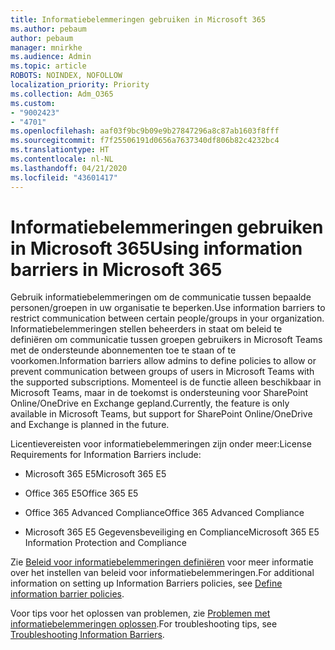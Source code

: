 ```yaml
---
title: Informatiebelemmeringen gebruiken in Microsoft 365
ms.author: pebaum
author: pebaum
manager: mnirkhe
ms.audience: Admin
ms.topic: article
ROBOTS: NOINDEX, NOFOLLOW
localization_priority: Priority
ms.collection: Adm_O365
ms.custom:
- "9002423"
- "4701"
ms.openlocfilehash: aaf03f9bc9b09e9b27847296a8c87ab1603f8fff
ms.sourcegitcommit: f7f25506191d0656a7637340df806b82c4232bc4
ms.translationtype: HT
ms.contentlocale: nl-NL
ms.lasthandoff: 04/21/2020
ms.locfileid: "43601417"
---
```

# <a name="using-information-barriers-in-microsoft-365"></a><span data-ttu-id="8ea35-102">Informatiebelemmeringen gebruiken in Microsoft 365</span><span class="sxs-lookup"><span data-stu-id="8ea35-102">Using information barriers in Microsoft 365</span></span>

<span data-ttu-id="8ea35-103">Gebruik informatiebelemmeringen om de communicatie tussen bepaalde personen/groepen in uw organisatie te beperken.</span><span class="sxs-lookup"><span data-stu-id="8ea35-103">Use information barriers to restrict communication between certain people/groups in your organization.</span></span> <span data-ttu-id="8ea35-104">Informatiebelemmeringen stellen beheerders in staat om beleid te definiëren om communicatie tussen groepen gebruikers in Microsoft Teams met de ondersteunde abonnementen toe te staan of te voorkomen.</span><span class="sxs-lookup"><span data-stu-id="8ea35-104">Information barriers allow admins to define policies to allow or prevent communication between groups of users in Microsoft Teams with the supported subscriptions.</span></span>  <span data-ttu-id="8ea35-105">Momenteel is de functie alleen beschikbaar in Microsoft Teams, maar in de toekomst is ondersteuning voor SharePoint Online/OneDrive en Exchange gepland.</span><span class="sxs-lookup"><span data-stu-id="8ea35-105">Currently, the feature is only available in Microsoft Teams, but support for SharePoint Online/OneDrive and Exchange is planned in the future.</span></span>

<span data-ttu-id="8ea35-106">Licentievereisten voor informatiebelemmeringen zijn onder meer:</span><span class="sxs-lookup"><span data-stu-id="8ea35-106">License Requirements for Information Barriers include:</span></span>

- <span data-ttu-id="8ea35-107">Microsoft 365 E5</span><span class="sxs-lookup"><span data-stu-id="8ea35-107">Microsoft 365 E5</span></span>

- <span data-ttu-id="8ea35-108">Office 365 E5</span><span class="sxs-lookup"><span data-stu-id="8ea35-108">Office 365 E5</span></span>

- <span data-ttu-id="8ea35-109">Office 365 Advanced Compliance</span><span class="sxs-lookup"><span data-stu-id="8ea35-109">Office 365 Advanced Compliance</span></span>

- <span data-ttu-id="8ea35-110">Microsoft 365 E5 Gegevensbeveiliging en Compliance</span><span class="sxs-lookup"><span data-stu-id="8ea35-110">Microsoft 365 E5 Information Protection and Compliance</span></span>

<span data-ttu-id="8ea35-111">Zie [Beleid voor informatiebelemmeringen definiëren](https://docs.microsoft.com/microsoft-365/compliance/information-barriers-policies) voor meer informatie over het instellen van beleid voor informatiebelemmeringen.</span><span class="sxs-lookup"><span data-stu-id="8ea35-111">For additional information on setting up Information Barriers policies, see [Define information barrier policies](https://docs.microsoft.com/microsoft-365/compliance/information-barriers-policies).</span></span>

<span data-ttu-id="8ea35-112">Voor tips voor het oplossen van problemen, zie [Problemen met informatiebelemmeringen oplossen](https://docs.microsoft.com/microsoft-365/compliance/information-barriers-troubleshooting).</span><span class="sxs-lookup"><span data-stu-id="8ea35-112">For troubleshooting tips, see [Troubleshooting Information Barriers](https://docs.microsoft.com/microsoft-365/compliance/information-barriers-troubleshooting).</span></span>
